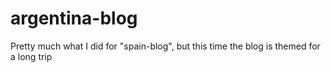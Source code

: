 # argentina-blog
Pretty much what I did for "spain-blog", but this time the blog is themed for a long trip

